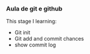 ### Aula de git e github

This stage I learning:

- Git init 
- Git add and commit chances
- show commit log